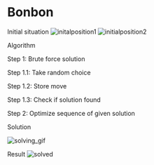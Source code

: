 # Bonbon

Initial situation
![initalposition1](https://user-images.githubusercontent.com/25695392/215332442-7c8c3681-014c-4262-a795-ec0e3e672027.jpg)
![initialposition2](https://user-images.githubusercontent.com/25695392/215332445-29d92219-2b23-43d4-bd83-2e810d7dc7e2.jpg)


Algorithm

Step 1: Brute force solution

Step 1.1: Take random choice

Step 1.2: Store move 

Step 1.3: Check if solution found

Step 2: Optimize sequence of given solution



Solution

![solving_gif](https://user-images.githubusercontent.com/25695392/215332423-400f95f9-d228-4e6c-956c-3ba151db29cc.gif)


Result
![solved](https://user-images.githubusercontent.com/25695392/215332435-1412becc-7e32-432c-b551-facdde91802f.jpg)
